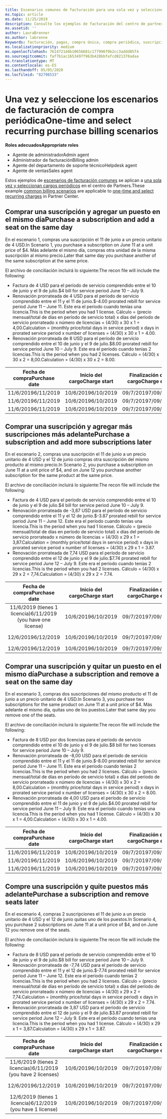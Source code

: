 ```yaml
---
title: Escenarios comunes de facturación para una sola vez y seleccione compras periódicas | Centro de Partners
ms.topic: article
ms.date: 11/25/2019
description: Consulte los ejemplos de facturación del centro de partners para una sola vez y seleccione compras periódicas; al adquirir suscripciones, agregar más suscripciones, agregar o quitar puestos.
ms.assetid: ''
author: LauraBrenner
ms.author: labrenne
Keywords: facturación, pagos, compra única, compra periódica, suscripciones, puestos
ms.localizationpriority: medium
ms.openlocfilehash: 7614721d4b10656681c177996f9b2cc3addd85f4
ms.sourcegitcommit: faf7b1ac1653497f963b428bbfafcd821378adaa
ms.translationtype: MT
ms.contentlocale: es-ES
ms.lasthandoff: 05/05/2020
ms.locfileid: "82798533"
---
```

# <a name="one-time-and-select-recurring-purchase-billing-scenarios"></a><span data-ttu-id="7ef1e-104">Una vez y seleccione los escenarios de facturación de compra periódica</span><span class="sxs-lookup"><span data-stu-id="7ef1e-104">One-time and select recurring purchase billing scenarios</span></span>

<span data-ttu-id="7ef1e-105">**Roles adecuados**</span><span class="sxs-lookup"><span data-stu-id="7ef1e-105">**Appropriate roles**</span></span>

- <span data-ttu-id="7ef1e-106">Agente de administrador</span><span class="sxs-lookup"><span data-stu-id="7ef1e-106">Admin agent</span></span>
- <span data-ttu-id="7ef1e-107">Administrador de facturación</span><span class="sxs-lookup"><span data-stu-id="7ef1e-107">Billing admin</span></span>
- <span data-ttu-id="7ef1e-108">Agente del departamento de soporte técnico</span><span class="sxs-lookup"><span data-stu-id="7ef1e-108">Helpdesk agent</span></span>
- <span data-ttu-id="7ef1e-109">Agente de ventas</span><span class="sxs-lookup"><span data-stu-id="7ef1e-109">Sales agent</span></span>

<span data-ttu-id="7ef1e-110">Estos ejemplos de [escenarios de facturación comunes](common-billing-scenarios.md) se aplican a [una sola vez y seleccionan cargos periódicos](one-time-and-recurring-billing.md) en el centro de Partners.</span><span class="sxs-lookup"><span data-stu-id="7ef1e-110">These example [common billing scenarios](common-billing-scenarios.md) are applicable to [one-time and select recurring charges](one-time-and-recurring-billing.md) in Partner Center.</span></span>

## <a name="purchase-a-subscription-and-add-a-seat-on-the-same-day"></a><span data-ttu-id="7ef1e-111">Comprar una suscripción y agregar un puesto en el mismo día</span><span class="sxs-lookup"><span data-stu-id="7ef1e-111">Purchase a subscription and add a seat on the same day</span></span>

<span data-ttu-id="7ef1e-112">En el escenario 1, compras una suscripción el 11 de junio a un precio unitario de 4 USD.</span><span class="sxs-lookup"><span data-stu-id="7ef1e-112">In Scenario 1, you purchase a subscription on June 11 at a unit price of $4.</span></span> <span data-ttu-id="7ef1e-113">Más adelante el mismo día, compras otra unidad de la misma suscripción al mismo precio.</span><span class="sxs-lookup"><span data-stu-id="7ef1e-113">Later that same day you purchase another of the same subscription at the same price.</span></span>

<span data-ttu-id="7ef1e-114">El archivo de conciliación incluirá lo siguiente:</span><span class="sxs-lookup"><span data-stu-id="7ef1e-114">The recon file will include the following:</span></span>

- <span data-ttu-id="7ef1e-115">Factura de 4 USD para el período de servicio comprendido entre el 10 de junio y el 9 de julio.</span><span class="sxs-lookup"><span data-stu-id="7ef1e-115">$4 bill for service period June 10 – July 9.</span></span>
- <span data-ttu-id="7ef1e-116">Renovación prorrateada de 4 USD para el período de servicio comprendido entre el 11 y el 11 de junio.</span><span class="sxs-lookup"><span data-stu-id="7ef1e-116">$-4.00 prorated rebill for service period June 11 – June 11.</span></span> <span data-ttu-id="7ef1e-117">Este era el período cuando tenías una licencia.</span><span class="sxs-lookup"><span data-stu-id="7ef1e-117">This is the period when you had 1 license.</span></span> <span data-ttu-id="7ef1e-118">Cálculo = (precio mensual/total de días en período de servicio total) x días del período de servicio prorrateado x número de licencias = (4/30) x 30 x 1 = 4,00.</span><span class="sxs-lookup"><span data-stu-id="7ef1e-118">Calculation = (monthly price/total days in service period) x days in prorated service period x number of licenses = (4/30) x 30 x 1 = 4.00.</span></span>
- <span data-ttu-id="7ef1e-119">Renovación prorrateada de 8 USD para el período de servicio comprendido entre el 10 de junio y el 9 de julio.</span><span class="sxs-lookup"><span data-stu-id="7ef1e-119">$8.00 prorated rebill for service period June 10 – July 9.</span></span> <span data-ttu-id="7ef1e-120">Este era el período cuando tenías 2 licencias.</span><span class="sxs-lookup"><span data-stu-id="7ef1e-120">This is the period when you had 2 licenses.</span></span> <span data-ttu-id="7ef1e-121">Cálculo = (4/30) x 30 x 2 = 8,00.</span><span class="sxs-lookup"><span data-stu-id="7ef1e-121">Calculation = (4/30) x 30 x 2 = 8.00.</span></span>

|<span data-ttu-id="7ef1e-122">**Fecha de compra**</span><span class="sxs-lookup"><span data-stu-id="7ef1e-122">**Purchase date**</span></span>   |<span data-ttu-id="7ef1e-123">**Inicio del cargo**</span><span class="sxs-lookup"><span data-stu-id="7ef1e-123">**Charge start**</span></span> |<span data-ttu-id="7ef1e-124">**Finalización del cargo**</span><span class="sxs-lookup"><span data-stu-id="7ef1e-124">**Charge end**</span></span>  |<span data-ttu-id="7ef1e-125">**Precio por unidad**</span><span class="sxs-lookup"><span data-stu-id="7ef1e-125">**Unit price**</span></span>  |<span data-ttu-id="7ef1e-126">**Volumen**</span><span class="sxs-lookup"><span data-stu-id="7ef1e-126">**Quantity**</span></span>  |<span data-ttu-id="7ef1e-127">**Importe**</span><span class="sxs-lookup"><span data-stu-id="7ef1e-127">**Amount**</span></span> |<span data-ttu-id="7ef1e-128">**Tipo de cargo**</span><span class="sxs-lookup"><span data-stu-id="7ef1e-128">**Charge type**</span></span> |
|:------:|:------:|:------:|:------:|:------:|:------:|:-----:|
|<span data-ttu-id="7ef1e-129">11/6/2019</span><span class="sxs-lookup"><span data-stu-id="7ef1e-129">6/11/2019</span></span>      |<span data-ttu-id="7ef1e-130">10/6/2019</span><span class="sxs-lookup"><span data-stu-id="7ef1e-130">6/10/2019</span></span>   |<span data-ttu-id="7ef1e-131">09/7/2019</span><span class="sxs-lookup"><span data-stu-id="7ef1e-131">7/09/2019</span></span>         |<span data-ttu-id="7ef1e-132">4 USD</span><span class="sxs-lookup"><span data-stu-id="7ef1e-132">$4</span></span>                |<span data-ttu-id="7ef1e-133">1</span><span class="sxs-lookup"><span data-stu-id="7ef1e-133">1</span></span>                 |<span data-ttu-id="7ef1e-134">4 USD</span><span class="sxs-lookup"><span data-stu-id="7ef1e-134">$4</span></span>            |<span data-ttu-id="7ef1e-135">Nuevo</span><span class="sxs-lookup"><span data-stu-id="7ef1e-135">New</span></span>         |
|<span data-ttu-id="7ef1e-136">11/6/2019</span><span class="sxs-lookup"><span data-stu-id="7ef1e-136">6/11/2019</span></span>     | <span data-ttu-id="7ef1e-137">10/6/2019</span><span class="sxs-lookup"><span data-stu-id="7ef1e-137">6/10/2019</span></span>    |<span data-ttu-id="7ef1e-138">09/7/2019</span><span class="sxs-lookup"><span data-stu-id="7ef1e-138">7/09/2019</span></span>        |<span data-ttu-id="7ef1e-139">4 USD</span><span class="sxs-lookup"><span data-stu-id="7ef1e-139">$4</span></span>        |<span data-ttu-id="7ef1e-140">1</span><span class="sxs-lookup"><span data-stu-id="7ef1e-140">1</span></span>        | <span data-ttu-id="7ef1e-141">-4 USD</span><span class="sxs-lookup"><span data-stu-id="7ef1e-141">-$4</span></span>       |<span data-ttu-id="7ef1e-142">addQuantity</span><span class="sxs-lookup"><span data-stu-id="7ef1e-142">addQuantity</span></span>           |
|<span data-ttu-id="7ef1e-143">11/6/2019</span><span class="sxs-lookup"><span data-stu-id="7ef1e-143">6/11/2019</span></span>     | <span data-ttu-id="7ef1e-144">10/6/2019</span><span class="sxs-lookup"><span data-stu-id="7ef1e-144">6/10/2019</span></span>    |<span data-ttu-id="7ef1e-145">09/7/2019</span><span class="sxs-lookup"><span data-stu-id="7ef1e-145">7/09/2019</span></span>        |<span data-ttu-id="7ef1e-146">4 USD</span><span class="sxs-lookup"><span data-stu-id="7ef1e-146">$4</span></span>        | <span data-ttu-id="7ef1e-147">2</span><span class="sxs-lookup"><span data-stu-id="7ef1e-147">2</span></span>      |<span data-ttu-id="7ef1e-148">8 USD</span><span class="sxs-lookup"><span data-stu-id="7ef1e-148">$8</span></span>         |<span data-ttu-id="7ef1e-149">addQuantity</span><span class="sxs-lookup"><span data-stu-id="7ef1e-149">addQuantity</span></span>           |

## <a name="purchase-a-subscription-and-add-more-subscriptions-later"></a><span data-ttu-id="7ef1e-150">Comprar una suscripción y agregar más suscripciones más adelante</span><span class="sxs-lookup"><span data-stu-id="7ef1e-150">Purchase a subscription and add more subscriptions later</span></span>

<span data-ttu-id="7ef1e-151">En el escenario 2, compras una suscripción el 11 de junio a un precio unitario de 4 USD y el 12 de junio compras otra suscripción del mismo producto al mismo precio.</span><span class="sxs-lookup"><span data-stu-id="7ef1e-151">In Scenario 2, you purchase a subscription on June 11 at a unit price of $4, and on June 12 you purchase another subscription for the same product at the same price.</span></span>

<span data-ttu-id="7ef1e-152">El archivo de conciliación incluirá lo siguiente:</span><span class="sxs-lookup"><span data-stu-id="7ef1e-152">The recon file will include the following:</span></span>

- <span data-ttu-id="7ef1e-153">Factura de 4 USD para el período de servicio comprendido entre el 10 de junio y el 9 de julio.</span><span class="sxs-lookup"><span data-stu-id="7ef1e-153">$4 bill for service period June 10 – July 9.</span></span>
- <span data-ttu-id="7ef1e-154">Renovación prorrateada de -3,87 USD para el período de servicio comprendido entre el 11 y el 12 de junio.</span><span class="sxs-lookup"><span data-stu-id="7ef1e-154">$-3.87 prorated rebill for service period June 11 – June 12.</span></span> <span data-ttu-id="7ef1e-155">Este era el período cuando tenías una licencia.</span><span class="sxs-lookup"><span data-stu-id="7ef1e-155">This is the period when you had 1 license.</span></span> <span data-ttu-id="7ef1e-156">Cálculo = (precio mensual/total de días en período de servicio total) x días del período de servicio prorrateado x número de licencias = (4/30) x 29 x 1 = 3,87.</span><span class="sxs-lookup"><span data-stu-id="7ef1e-156">Calculation = (monthly price/total days in service period) x days in prorated service period x number of licenses = (4/30) x 29 x 1 = 3.87.</span></span>
- <span data-ttu-id="7ef1e-157">Renovación prorrateada de 7,74 USD para el período de servicio comprendido entre el 12 de junio y el 9 de julio.</span><span class="sxs-lookup"><span data-stu-id="7ef1e-157">$7.74 prorated rebill for service period June 12 – July 9.</span></span> <span data-ttu-id="7ef1e-158">Este era el período cuando tenías 2 licencias.</span><span class="sxs-lookup"><span data-stu-id="7ef1e-158">This is the period when you had 2 licenses.</span></span> <span data-ttu-id="7ef1e-159">Cálculo = (4/30) x 29 x 2 = 7,74.</span><span class="sxs-lookup"><span data-stu-id="7ef1e-159">Calculation = (4/30) x 29 x 2 = 7.74.</span></span>

|<span data-ttu-id="7ef1e-160">**Fecha de compra**</span><span class="sxs-lookup"><span data-stu-id="7ef1e-160">**Purchase date**</span></span>   |<span data-ttu-id="7ef1e-161">**Inicio del cargo**</span><span class="sxs-lookup"><span data-stu-id="7ef1e-161">**Charge start**</span></span> |<span data-ttu-id="7ef1e-162">**Finalización del cargo**</span><span class="sxs-lookup"><span data-stu-id="7ef1e-162">**Charge end**</span></span>  |<span data-ttu-id="7ef1e-163">**Precio por unidad**</span><span class="sxs-lookup"><span data-stu-id="7ef1e-163">**Unit price**</span></span>  |<span data-ttu-id="7ef1e-164">**Volumen**</span><span class="sxs-lookup"><span data-stu-id="7ef1e-164">**Quantity**</span></span>  |<span data-ttu-id="7ef1e-165">**Importe**</span><span class="sxs-lookup"><span data-stu-id="7ef1e-165">**Amount**</span></span> |<span data-ttu-id="7ef1e-166">**Tipo de cargo**</span><span class="sxs-lookup"><span data-stu-id="7ef1e-166">**Charge type**</span></span> |
|:------:|:------:|:------:|:------:|:------:|:------:|:-----:|
|<span data-ttu-id="7ef1e-167">11/6/2019 (tienes 1 licencia)</span><span class="sxs-lookup"><span data-stu-id="7ef1e-167">6/11/2019 (you have one license)</span></span>     |<span data-ttu-id="7ef1e-168">10/6/2019</span><span class="sxs-lookup"><span data-stu-id="7ef1e-168">6/10/2019</span></span>   |<span data-ttu-id="7ef1e-169">09/7/2019</span><span class="sxs-lookup"><span data-stu-id="7ef1e-169">7/09/2019</span></span>         |<span data-ttu-id="7ef1e-170">4 USD</span><span class="sxs-lookup"><span data-stu-id="7ef1e-170">$4</span></span>         |<span data-ttu-id="7ef1e-171">1</span><span class="sxs-lookup"><span data-stu-id="7ef1e-171">1</span></span>        |<span data-ttu-id="7ef1e-172">4 USD</span><span class="sxs-lookup"><span data-stu-id="7ef1e-172">$4</span></span>            |<span data-ttu-id="7ef1e-173">Nuevo</span><span class="sxs-lookup"><span data-stu-id="7ef1e-173">New</span></span>         |
|<span data-ttu-id="7ef1e-174">12/6/2019</span><span class="sxs-lookup"><span data-stu-id="7ef1e-174">6/12/2019</span></span>     | <span data-ttu-id="7ef1e-175">10/6/2019</span><span class="sxs-lookup"><span data-stu-id="7ef1e-175">6/10/2019</span></span>    |<span data-ttu-id="7ef1e-176">09/7/2019</span><span class="sxs-lookup"><span data-stu-id="7ef1e-176">7/09/2019</span></span>        |<span data-ttu-id="7ef1e-177">4 USD</span><span class="sxs-lookup"><span data-stu-id="7ef1e-177">$4</span></span>        |<span data-ttu-id="7ef1e-178">1</span><span class="sxs-lookup"><span data-stu-id="7ef1e-178">1</span></span>        | <span data-ttu-id="7ef1e-179">-3,87 USD</span><span class="sxs-lookup"><span data-stu-id="7ef1e-179">-$3.87</span></span>       |<span data-ttu-id="7ef1e-180">addQuantity</span><span class="sxs-lookup"><span data-stu-id="7ef1e-180">addQuantity</span></span>           |
|<span data-ttu-id="7ef1e-181">12/6/2019</span><span class="sxs-lookup"><span data-stu-id="7ef1e-181">6/12/2019</span></span>     | <span data-ttu-id="7ef1e-182">10/6/2019</span><span class="sxs-lookup"><span data-stu-id="7ef1e-182">6/10/2019</span></span>    |<span data-ttu-id="7ef1e-183">09/7/2019</span><span class="sxs-lookup"><span data-stu-id="7ef1e-183">7/09/2019</span></span>        |<span data-ttu-id="7ef1e-184">4 USD</span><span class="sxs-lookup"><span data-stu-id="7ef1e-184">$4</span></span>        | <span data-ttu-id="7ef1e-185">2</span><span class="sxs-lookup"><span data-stu-id="7ef1e-185">2</span></span>      |<span data-ttu-id="7ef1e-186">7,74 USD</span><span class="sxs-lookup"><span data-stu-id="7ef1e-186">$7.74</span></span>       |<span data-ttu-id="7ef1e-187">addQuantity</span><span class="sxs-lookup"><span data-stu-id="7ef1e-187">addQuantity</span></span>           |

## <a name="purchase-a-subscription-and-remove-a-seat-on-the-same-day"></a><span data-ttu-id="7ef1e-188">Comprar una suscripción y quitar un puesto en el mismo día</span><span class="sxs-lookup"><span data-stu-id="7ef1e-188">Purchase a subscription and remove a seat on the same day</span></span>

<span data-ttu-id="7ef1e-189">En el escenario 3, compras dos suscripciones del mismo producto el 11 de junio a un precio unitario de 4 USD.</span><span class="sxs-lookup"><span data-stu-id="7ef1e-189">In Scenario 3, you purchase two subscriptions for the same product on June 11 at a unit price of $4.</span></span> <span data-ttu-id="7ef1e-190">Más adelante el mismo día, quitas uno de los puestos.</span><span class="sxs-lookup"><span data-stu-id="7ef1e-190">Later that same day you remove one of the seats.</span></span>  

<span data-ttu-id="7ef1e-191">El archivo de conciliación incluirá lo siguiente:</span><span class="sxs-lookup"><span data-stu-id="7ef1e-191">The recon file will include the following:</span></span>

- <span data-ttu-id="7ef1e-192">Factura de 8 USD por dos licencias para el período de servicio comprendido entre el 10 de junio y el 9 de julio.</span><span class="sxs-lookup"><span data-stu-id="7ef1e-192">$8 bill for two licenses for service period June 10 – July 9.</span></span>
- <span data-ttu-id="7ef1e-193">Renovación prorrateada de -8,00 USD para el período de servicio comprendido entre el 11 y el 11 de junio.</span><span class="sxs-lookup"><span data-stu-id="7ef1e-193">$-8.00 prorated rebill for service period June 11 – June 11.</span></span> <span data-ttu-id="7ef1e-194">Este era el período cuando tenías 2 licencias.</span><span class="sxs-lookup"><span data-stu-id="7ef1e-194">This is the period when you had 2 licenses.</span></span> <span data-ttu-id="7ef1e-195">Cálculo = (precio mensual/total de días en período de servicio total) x días del período de servicio prorrateado x número de licencias = (4/30) x 30 x 2 = 8,00.</span><span class="sxs-lookup"><span data-stu-id="7ef1e-195">Calculation = (monthly price/total days in service period) x days in prorated service period x number of licenses = (4/30) x 30 x 2 = 8.00.</span></span>
- <span data-ttu-id="7ef1e-196">Renovación prorrateada de 4,00 USD para el período de servicio comprendido entre el 11 de junio y el 9 de julio.</span><span class="sxs-lookup"><span data-stu-id="7ef1e-196">$4.00 prorated rebill for service period June 11 – July 9.</span></span> <span data-ttu-id="7ef1e-197">Este era el período cuando tenías una licencia.</span><span class="sxs-lookup"><span data-stu-id="7ef1e-197">This is the period when you had 1 license.</span></span> <span data-ttu-id="7ef1e-198">Cálculo = (4/30) x 30 x 1 = 4,00.</span><span class="sxs-lookup"><span data-stu-id="7ef1e-198">Calculation = (4/30) x 30 x 1 = 4.00.</span></span>

|<span data-ttu-id="7ef1e-199">**Fecha de compra**</span><span class="sxs-lookup"><span data-stu-id="7ef1e-199">**Purchase date**</span></span>   |<span data-ttu-id="7ef1e-200">**Inicio del cargo**</span><span class="sxs-lookup"><span data-stu-id="7ef1e-200">**Charge start**</span></span> |<span data-ttu-id="7ef1e-201">**Finalización del cargo**</span><span class="sxs-lookup"><span data-stu-id="7ef1e-201">**Charge end**</span></span>  |<span data-ttu-id="7ef1e-202">**Precio por unidad**</span><span class="sxs-lookup"><span data-stu-id="7ef1e-202">**Unit price**</span></span>  |<span data-ttu-id="7ef1e-203">**Volumen**</span><span class="sxs-lookup"><span data-stu-id="7ef1e-203">**Quantity**</span></span>  |<span data-ttu-id="7ef1e-204">**Importe**</span><span class="sxs-lookup"><span data-stu-id="7ef1e-204">**Amount**</span></span> |<span data-ttu-id="7ef1e-205">**Tipo de cargo**</span><span class="sxs-lookup"><span data-stu-id="7ef1e-205">**Charge type**</span></span> |
|:------:|:------:|:------:|:------:|:------:|:------:|:-----:|
|<span data-ttu-id="7ef1e-206">11/6/2019</span><span class="sxs-lookup"><span data-stu-id="7ef1e-206">6/11/2019</span></span>      |<span data-ttu-id="7ef1e-207">10/6/2019</span><span class="sxs-lookup"><span data-stu-id="7ef1e-207">6/10/2019</span></span>   |<span data-ttu-id="7ef1e-208">09/7/2019</span><span class="sxs-lookup"><span data-stu-id="7ef1e-208">7/09/2019</span></span>         |<span data-ttu-id="7ef1e-209">4 USD</span><span class="sxs-lookup"><span data-stu-id="7ef1e-209">$4</span></span>                |<span data-ttu-id="7ef1e-210">2</span><span class="sxs-lookup"><span data-stu-id="7ef1e-210">2</span></span>                 |<span data-ttu-id="7ef1e-211">8 USD</span><span class="sxs-lookup"><span data-stu-id="7ef1e-211">$8</span></span>            |<span data-ttu-id="7ef1e-212">Nuevo</span><span class="sxs-lookup"><span data-stu-id="7ef1e-212">New</span></span>         |
|<span data-ttu-id="7ef1e-213">11/6/2019</span><span class="sxs-lookup"><span data-stu-id="7ef1e-213">6/11/2019</span></span>     | <span data-ttu-id="7ef1e-214">10/6/2019</span><span class="sxs-lookup"><span data-stu-id="7ef1e-214">6/10/2019</span></span>    |<span data-ttu-id="7ef1e-215">09/7/2019</span><span class="sxs-lookup"><span data-stu-id="7ef1e-215">7/09/2019</span></span>        |<span data-ttu-id="7ef1e-216">4 USD</span><span class="sxs-lookup"><span data-stu-id="7ef1e-216">$4</span></span>        |<span data-ttu-id="7ef1e-217">2</span><span class="sxs-lookup"><span data-stu-id="7ef1e-217">2</span></span>        | <span data-ttu-id="7ef1e-218">-8 USD</span><span class="sxs-lookup"><span data-stu-id="7ef1e-218">-$8</span></span>       |<span data-ttu-id="7ef1e-219">removeQuantity</span><span class="sxs-lookup"><span data-stu-id="7ef1e-219">removeQuantity</span></span>           |
|<span data-ttu-id="7ef1e-220">11/6/2019</span><span class="sxs-lookup"><span data-stu-id="7ef1e-220">6/11/2019</span></span>     | <span data-ttu-id="7ef1e-221">10/6/2019</span><span class="sxs-lookup"><span data-stu-id="7ef1e-221">6/10/2019</span></span>    |<span data-ttu-id="7ef1e-222">09/7/2019</span><span class="sxs-lookup"><span data-stu-id="7ef1e-222">7/09/2019</span></span>        |<span data-ttu-id="7ef1e-223">4 USD</span><span class="sxs-lookup"><span data-stu-id="7ef1e-223">$4</span></span>        | <span data-ttu-id="7ef1e-224">1</span><span class="sxs-lookup"><span data-stu-id="7ef1e-224">1</span></span>      |<span data-ttu-id="7ef1e-225">4 USD</span><span class="sxs-lookup"><span data-stu-id="7ef1e-225">$4</span></span>         |<span data-ttu-id="7ef1e-226">removeQuantity</span><span class="sxs-lookup"><span data-stu-id="7ef1e-226">removeQuantity</span></span>           |

## <a name="purchase-a-subscription-and-remove-seats-later"></a><span data-ttu-id="7ef1e-227">Compre una suscripción y quite puestos más adelante</span><span class="sxs-lookup"><span data-stu-id="7ef1e-227">Purchase a subscription and remove seats later</span></span>

<span data-ttu-id="7ef1e-228">En el escenario 4, compras 2 suscripciones el 11 de junio a un precio unitario de 4 USD y el 12 de junio quitas uno de los puestos.</span><span class="sxs-lookup"><span data-stu-id="7ef1e-228">In Scenario 4, you purchase 2 subscriptions on June 11 at a unit price of $4, and on June 12 you remove one of the seats.</span></span>

<span data-ttu-id="7ef1e-229">El archivo de conciliación incluirá lo siguiente:</span><span class="sxs-lookup"><span data-stu-id="7ef1e-229">The recon file will include the following:</span></span>

- <span data-ttu-id="7ef1e-230">Factura de 8 USD para el período de servicio comprendido entre el 10 de junio y el 9 de julio.</span><span class="sxs-lookup"><span data-stu-id="7ef1e-230">$8 bill for service period June 10 – July 9.</span></span>
- <span data-ttu-id="7ef1e-231">Renovación prorrateada de -7,74 USD para el período de servicio comprendido entre el 11 y el 12 de junio.</span><span class="sxs-lookup"><span data-stu-id="7ef1e-231">$-7.74 prorated rebill for service period June 11 – June 12.</span></span> <span data-ttu-id="7ef1e-232">Este era el período cuando tenías 2 licencias.</span><span class="sxs-lookup"><span data-stu-id="7ef1e-232">This is the period when you had 2 licenses.</span></span> <span data-ttu-id="7ef1e-233">Cálculo = (precio mensual/total de días en período de servicio total) x días del período de servicio prorrateado x número de licencias = (4/30) x 29 x 2 = 7,74.</span><span class="sxs-lookup"><span data-stu-id="7ef1e-233">Calculation = (monthly price/total days in service period) x days in prorated service period x number of licenses = (4/30) x 29 x 2 = 7.74.</span></span>
- <span data-ttu-id="7ef1e-234">Renovación prorrateada de 3,87 USD para el período de servicio comprendido entre el 12 de junio y el 9 de julio.</span><span class="sxs-lookup"><span data-stu-id="7ef1e-234">$3.87 prorated rebill for service period June 12 – July 9.</span></span> <span data-ttu-id="7ef1e-235">Este era el período cuando tenías una licencia.</span><span class="sxs-lookup"><span data-stu-id="7ef1e-235">This is the period when you had 1 license.</span></span> <span data-ttu-id="7ef1e-236">Cálculo = (4/30) x 29 x 1 = 3,87.</span><span class="sxs-lookup"><span data-stu-id="7ef1e-236">Calculation = (4/30) x 29 x 1 = 3.87.</span></span>

|<span data-ttu-id="7ef1e-237">**Fecha de compra**</span><span class="sxs-lookup"><span data-stu-id="7ef1e-237">**Purchase date**</span></span>   |<span data-ttu-id="7ef1e-238">**Inicio del cargo**</span><span class="sxs-lookup"><span data-stu-id="7ef1e-238">**Charge start**</span></span> |<span data-ttu-id="7ef1e-239">**Finalización del cargo**</span><span class="sxs-lookup"><span data-stu-id="7ef1e-239">**Charge end**</span></span>  |<span data-ttu-id="7ef1e-240">**Precio por unidad**</span><span class="sxs-lookup"><span data-stu-id="7ef1e-240">**Unit price**</span></span>  |<span data-ttu-id="7ef1e-241">**Volumen**</span><span class="sxs-lookup"><span data-stu-id="7ef1e-241">**Quantity**</span></span>  |<span data-ttu-id="7ef1e-242">**Importe**</span><span class="sxs-lookup"><span data-stu-id="7ef1e-242">**Amount**</span></span> |<span data-ttu-id="7ef1e-243">**Tipo de cargo**</span><span class="sxs-lookup"><span data-stu-id="7ef1e-243">**Charge type**</span></span> |
|:------:|:------:|:------:|:------:|:------:|:------:|:-----:|
|<span data-ttu-id="7ef1e-244">11/6/2019 (tienes 2 licencias)</span><span class="sxs-lookup"><span data-stu-id="7ef1e-244">6/11/2019 (you have 2 licenses)</span></span>     |<span data-ttu-id="7ef1e-245">10/6/2019</span><span class="sxs-lookup"><span data-stu-id="7ef1e-245">6/10/2019</span></span>   |<span data-ttu-id="7ef1e-246">09/7/2019</span><span class="sxs-lookup"><span data-stu-id="7ef1e-246">7/09/2019</span></span>         |<span data-ttu-id="7ef1e-247">4 USD</span><span class="sxs-lookup"><span data-stu-id="7ef1e-247">$4</span></span>         |<span data-ttu-id="7ef1e-248">2</span><span class="sxs-lookup"><span data-stu-id="7ef1e-248">2</span></span>        |<span data-ttu-id="7ef1e-249">8 USD</span><span class="sxs-lookup"><span data-stu-id="7ef1e-249">$8</span></span>       |<span data-ttu-id="7ef1e-250">Nuevo</span><span class="sxs-lookup"><span data-stu-id="7ef1e-250">New</span></span>       |
|<span data-ttu-id="7ef1e-251">12/6/2019</span><span class="sxs-lookup"><span data-stu-id="7ef1e-251">6/12/2019</span></span>     | <span data-ttu-id="7ef1e-252">10/6/2019</span><span class="sxs-lookup"><span data-stu-id="7ef1e-252">6/10/2019</span></span>    |<span data-ttu-id="7ef1e-253">09/7/2019</span><span class="sxs-lookup"><span data-stu-id="7ef1e-253">7/09/2019</span></span>        |<span data-ttu-id="7ef1e-254">4 USD</span><span class="sxs-lookup"><span data-stu-id="7ef1e-254">$4</span></span>        |<span data-ttu-id="7ef1e-255">2</span><span class="sxs-lookup"><span data-stu-id="7ef1e-255">2</span></span>        | <span data-ttu-id="7ef1e-256">-7,74 USD</span><span class="sxs-lookup"><span data-stu-id="7ef1e-256">-$7.74</span></span>       |<span data-ttu-id="7ef1e-257">removeQuantity</span><span class="sxs-lookup"><span data-stu-id="7ef1e-257">removeQuantity</span></span>           |
|<span data-ttu-id="7ef1e-258">12/6/2019 (tienes 1 licencia)</span><span class="sxs-lookup"><span data-stu-id="7ef1e-258">6/12/2019 (you have 1 license)</span></span>    | <span data-ttu-id="7ef1e-259">10/6/2019</span><span class="sxs-lookup"><span data-stu-id="7ef1e-259">6/10/2019</span></span>    |<span data-ttu-id="7ef1e-260">09/7/2019</span><span class="sxs-lookup"><span data-stu-id="7ef1e-260">7/09/2019</span></span>   |<span data-ttu-id="7ef1e-261">4 USD</span><span class="sxs-lookup"><span data-stu-id="7ef1e-261">$4</span></span>    |<span data-ttu-id="7ef1e-262">1</span><span class="sxs-lookup"><span data-stu-id="7ef1e-262">1</span></span>      |<span data-ttu-id="7ef1e-263">3,87 USD</span><span class="sxs-lookup"><span data-stu-id="7ef1e-263">$3.87</span></span>    |<span data-ttu-id="7ef1e-264">removeQuantity</span><span class="sxs-lookup"><span data-stu-id="7ef1e-264">removeQuantity</span></span> |
